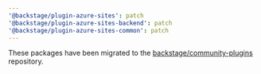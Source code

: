 ```yaml
---
'@backstage/plugin-azure-sites': patch
'@backstage/plugin-azure-sites-backend': patch
'@backstage/plugin-azure-sites-common': patch
---
```


These packages have been migrated to the [backstage/community-plugins](https://github.com/backstage/community-plugins) repository.
